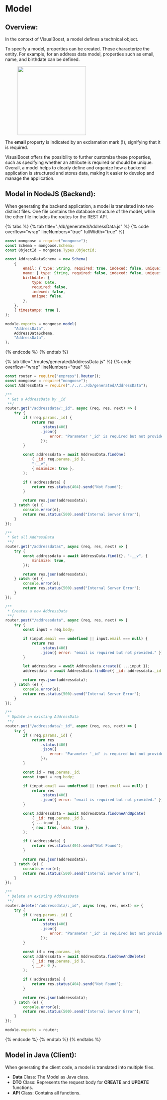 # Model

## Overview:

In the context of VisualBoost, a model defines a technical object.&#x20;

To specify a model, properties can be created. These characterize the entity. For example, for an address data model, properties such as email, name, and birthdate can be defined.&#x20;



<figure><img src="../../../.gitbook/assets/2024-05-11 14_38_02-Window.png" alt="" width="220"><figcaption></figcaption></figure>

The **email** property is indicated by an exclamation mark (**!**), signifying that it is required.

VisualBoost offers the possibility to further customize these properties, such as specifying whether an attribute is required or should be unique. Overall, a model helps to clearly define and organize how a backend application is structured and stores data, making it easier to develop and manage the application.



## Model in NodeJS (Backend):

When generating the backend application, a model is translated into two distinct files. One file contains the database structure of the model, while the other file includes the routes for the REST API.

{% tabs %}
{% tab title="./db/generated/AddressData.js" %}
{% code overflow="wrap" lineNumbers="true" fullWidth="true" %}
```javascript
const mongoose = require("mongoose");
const Schema = mongoose.Schema;
const ObjectId = mongoose.Types.ObjectId;

const AddressDataSchema = new Schema(
    {
        email: { type: String, required: true, indexed: false, unique: false },
        name: { type: String, required: false, indexed: false, unique: false },
        birthdate: {
            type: Date,
            required: false,
            indexed: false,
            unique: false,
        },
    },
    { timestamps: true },
);

module.exports = mongoose.model(
    "AddressData",
    AddressDataSchema,
    "AddressData",
);
```
{% endcode %}
{% endtab %}

{% tab title="./routes/generated/AddressData.js" %}
{% code overflow="wrap" lineNumbers="true" %}
```javascript
const router = require("express").Router();
const mongoose = require("mongoose");
const AddressData = require("./../../db/generated/AddressData");

/**
 * Get a AddressData by _id
 **/
router.get("/addressdata/:_id", async (req, res, next) => {
    try {
        if (!req.params._id) {
            return res
                .status(400)
                .json({
                    error: "Parameter '_id' is required but not provided.",
                });
        }

        const addressdata = await AddressData.findOne(
            { _id: req.params._id },
            "-__v",
            { minimize: true },
        );

        if (!addressdata) {
            return res.status(404).send("Not Found");
        }

        return res.json(addressdata);
    } catch (e) {
        console.error(e);
        return res.status(500).send("Internal Server Error");
    }
});

/**
 * Get all AddressData
 **/
router.get("/addressdatas", async (req, res, next) => {
    try {
        const addressdata = await AddressData.find({}, "-__v", {
            minimize: true,
        });

        return res.json(addressdata);
    } catch (e) {
        console.error(e);
        return res.status(500).send("Internal Server Error");
    }
});

/**
 * Creates a new AddressData
 **/
router.post("/addressdata", async (req, res, next) => {
    try {
        const input = req.body;

        if (input.email === undefined || input.email === null) {
            return res
                .status(400)
                .json({ error: "email is required but not provided." });
        }

        let addressdata = await AddressData.create({ ...input });
        addressdata = await AddressData.findOne({ _id: addressdata._id });

        return res.json(addressdata);
    } catch (e) {
        console.error(e);
        return res.status(500).send("Internal Server Error");
    }
});

/**
 * Update an existing AddressData
 **/
router.put("/addressdata/:_id", async (req, res, next) => {
    try {
        if (!req.params._id) {
            return res
                .status(400)
                .json({
                    error: "Parameter '_id' is required but not provided.",
                });
        }

        const id = req.params._id;
        const input = req.body;

        if (input.email === undefined || input.email === null) {
            return res
                .status(400)
                .json({ error: "email is required but not provided." });
        }

        const addressdata = await AddressData.findOneAndUpdate(
            { _id: req.params._id },
            { ...input },
            { new: true, lean: true },
        );

        if (!addressdata) {
            return res.status(404).send("Not Found");
        }

        return res.json(addressdata);
    } catch (e) {
        console.error(e);
        return res.status(500).send("Internal Server Error");
    }
});

/**
 * Delete an existing AddressData
 **/
router.delete("/addressdata/:_id", async (req, res, next) => {
    try {
        if (!req.params._id) {
            return res
                .status(400)
                .json({
                    error: "Parameter '_id' is required but not provided.",
                });
        }

        const id = req.params._id;
        const addressdata = await AddressData.findOneAndDelete(
            { _id: req.params._id },
            { __v: 0 },
        );

        if (!addressdata) {
            return res.status(404).send("Not Found");
        }

        return res.json(addressdata);
    } catch (e) {
        console.error(e);
        return res.status(500).send("Internal Server Error");
    }
});

module.exports = router;
```
{% endcode %}
{% endtab %}
{% endtabs %}



## Model in Java (Client):

When generating the client code, a model is translated into multiple files.&#x20;

* **Data** Class: The Model as Java class.
* **DTO** Class: Represents the request body for **CREATE** and **UPDATE** functions.
* **API** Class: Contains all functions.

